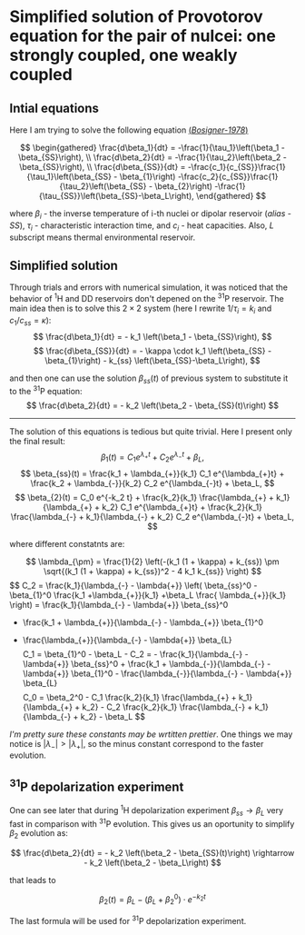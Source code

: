 # Simplified solution of Provotorov equation for the pair of nulcei: one strongly coupled, one weakly coupled

## Intial equations

Here I am trying to solve the following equation [(<i>Bosigner-1978</i>)](https://doi.org/10.1103/PhysRevA.18.671)

$$
\begin{gathered}
    \frac{d\beta_1}{dt} = -\frac{1}{\tau_1}\left(\beta_1 - \beta_{SS}\right), \\
    \frac{d\beta_2}{dt} = -\frac{1}{\tau_2}\left(\beta_2 - \beta_{SS}\right), \\
    \frac{d\beta_{SS}}{dt} = -\frac{c_1}{c_{SS}}\frac{1}{\tau_1}\left(\beta_{SS} - \beta_{1}\right)
                             -\frac{c_2}{c_{SS}}\frac{1}{\tau_2}\left(\beta_{SS} - \beta_{2}\right) 
                             -\frac{1}{\tau_{SS}}\left(\beta_{SS}-\beta_L\right),
\end{gathered}
$$

where $\beta_{i}$ - the inverse temperature of i-th nuclei or dipolar reservoir (*alias - SS*), $\tau_{i}$ - characteristic interaction time, and $c_{i}$ - heat capacities. Also, $L$ subscript means thermal environmental reservoir.

## Simplified solution

Through trials and errors with numerical simulation, it was noticed that the behavior of $^1$H and DD reservoirs don't depened on the $^{31}$P reservoir. The main idea then is to solve this $2 \times 2$ system (here I rewrite $1 / \tau_{i} = k_{i}$ and $c_1/c_{ss} = \kappa$):
$$
\frac{d\beta_1}{dt} = - k_1 \left(\beta_1 - \beta_{SS}\right),
$$
$$
\frac{d\beta_{SS}}{dt} = - \kappa \cdot k_1 \left(\beta_{SS} - \beta_{1}\right) 
                         - k_{ss} \left(\beta_{SS}-\beta_L\right),
$$

and then one can use the solution $\beta_{ss}(t)$ of previous system to substitute it to the $^{31}$P equation:
$$
\frac{d\beta_2}{dt} = - k_2 \left(\beta_2 - \beta_{SS}(t)\right)
$$
<hr>

The solution of this equations is tedious but quite trivial. Here I present only the final result:
$$
\beta_1(t) = C_1 e^{\lambda_{+}t} 
           + C_2 e^{\lambda_{-}t} 
           + \beta_L,
$$
$$
\beta_{ss}(t) = \frac{k_1 + \lambda_{+}}{k_1} C_1 e^{\lambda_{+}t} 
              + \frac{k_2 + \lambda_{-}}{k_2} C_2 e^{\lambda_{-}t} 
              + \beta_L,
$$
$$
\beta_{2}(t) = C_0 e^{-k_2 t}
                + \frac{k_2}{k_1} \frac{\lambda_{+} + k_1}{\lambda_{+} + k_2} C_1 e^{\lambda_{+}t}
                + \frac{k_2}{k_1} \frac{\lambda_{-} + k_1}{\lambda_{-} + k_2} C_2 e^{\lambda_{-}t} 
                + \beta_L,
$$

where different constatnts are:

$$
\lambda_{\pm} = \frac{1}{2} \left(-(k_1 (1 + \kappa) + k_{ss}) \pm \sqrt{(k_1 (1 + \kappa) + k_{ss})^2 - 4 k_1 k_{ss}} \right)
$$
$$
C_2 = \frac{k_1}{\lambda_{-} - \lambda{+}} \left( \beta_{ss}^0 
                                                 -\beta_{1}^0 \frac{k_1 
                                                 +\lambda_{+}}{k_1} 
                                                 +\beta_L \frac{ \lambda_{+}}{k_1} 
                                                 \right)
   = \frac{k_1}{\lambda_{-} - \lambda{+}} \beta_{ss}^0
   - \frac{k_1 + \lambda_{+}}{\lambda_{-} - \lambda_{+}} \beta_{1}^0
   + \frac{\lambda_{+}}{\lambda_{-} - \lambda{+}} \beta_{L}
$$
$$
C_1 = \beta_{1}^0 - \beta_L - C_2
    = - \frac{k_1}{\lambda_{-} - \lambda{+}} \beta_{ss}^0
    + \frac{k_1 + \lambda_{-}}{\lambda_{-} - \lambda{+}} \beta_{1}^0
    - \frac{\lambda_{-}}{\lambda_{-} - \lambda{+}} \beta_{L}
$$
$$
C_0 = \beta_2^0 - C_1 \frac{k_2}{k_1} \frac{\lambda_{+} + k_1}{\lambda_{+} + k_2} 
                - C_2 \frac{k_2}{k_1} \frac{\lambda_{-} + k_1}{\lambda_{-} + k_2} 
                - \beta_L
$$

*I'm pretty sure these constants may be wrtitten prettier*. One things we may notice is $|\lambda_{-}| > |\lambda_{+}|$, so the minus constant correspond to the faster evolution.

##  $^{31}$P depolarization experiment

One can see later that during <sup>1</sup>H depolarization experiment $\beta_{ss} \rightarrow \beta_L$ very fast in comparison with <sup>31</sup>P evolution. This gives us an oportunity to simplify $\beta_2$ evolution as:

$$
\frac{d\beta_2}{dt} = - k_2 \left(\beta_2 - \beta_{SS}(t)\right) \rightarrow - k_2 \left(\beta_2 - \beta_L\right) 
$$

that leads to

$$
\beta_2(t) = \beta_L - (\beta_L + \beta_2^0) \cdot e^{-k_2 t}
$$

The last formula will be used for <sup>31</sup>P depolarization experiment.